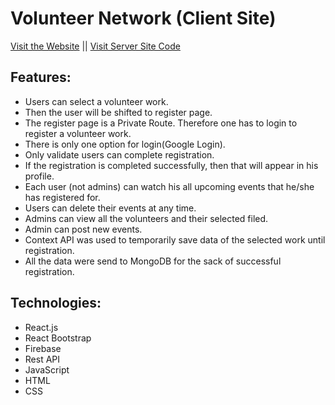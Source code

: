 # Volunteer Network (Client Site)

[Visit the Website](https://volunteer-network-aa.web.app/) || [Visit Server Site Code](https://github.com/AbdulAzizMiazi/server-volunteer-network)

## Features:

* Users can select a volunteer work.
* Then the user will be shifted to register page.
* The register page is a Private Route. Therefore one has to login to register a volunteer work.
* There is only one option for login(Google Login).
* Only validate users can complete registration.
* If the registration is completed successfully, then that will appear in his profile.
* Each user (not admins) can watch his all upcoming events that he/she has registered for.
* Users can delete their events at any time.
* Admins can view all the volunteers and their selected filed.
* Admin can post new events.
* Context API was used to temporarily save data of the selected work until registration.
* All the data were send to MongoDB for the sack of successful registration.

## Technologies:

* React.js
* React Bootstrap
* Firebase 
* Rest API
* JavaScript
* HTML
* CSS